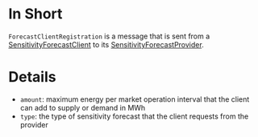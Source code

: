 # In Short

`ForecastClientRegistration` is a message that is sent from a [SensitivityForecastClient](../Abilities/SensitivityForecastClient.md) to its [SensitivityForecastProvider](../Abilities/SensitivityForecastProvider.md).

# Details

* `amount`: maximum energy per market operation interval that the client can add to supply or demand in MWh
* `type`: the type of sensitivity forecast that the client requests from the provider
